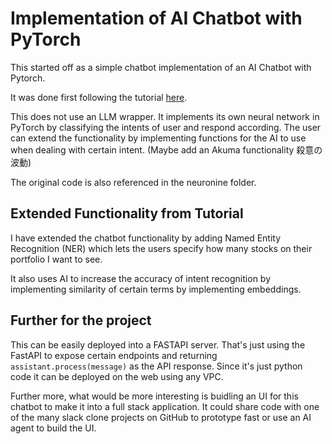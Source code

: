 # Implementation of AI Chatbot with PyTorch

This started off as a simple chatbot implementation of an AI Chatbot with Pytorch.

It was done first following the tutorial [here](https://www.youtube.com/watch?v=a040VmmO-AY).

This does not use an LLM wrapper. It implements its own neural network in PyTorch by classifying the intents of user and respond according. The user can extend the functionality by implementing functions for the AI to use when dealing with certain intent. (Maybe add an Akuma functionality 殺意の波動)

The original code is also referenced in the neuronine folder.

## Extended Functionality from Tutorial

I have extended the chatbot functionality by adding Named Entity Recognition (NER) which lets the users specify how many stocks on their portfolio I want to see.

It also uses AI to increase the accuracy of intent recognition by implementing similarity of certain terms by implementing embeddings.

## Further for the project

This can be easily deployed into a FASTAPI server. That's just using the FastAPI to expose certain endpoints and returning `assistant.process(message)` as the API response. Since it's just python code it can be deployed on the web using any VPC.

Further more, what would be more interesting is buidling an UI for this chatbot to make it into a full stack application. It could share code with one of the many slack clone projects on GitHub to prototype fast or use an AI agent to build the UI.

